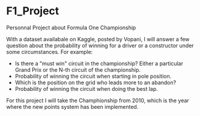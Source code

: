 # F1_Project
Personnal Project about Formula One Championship

With a dataset availabale on Kaggle, posted by Vopani, I will answer a few question about the probability of winning for a driver or a constructor under some circumstances. For example:

- Is there a "must win" circuit in the championship? Either a particular Grand Prix or the N-th circuit of the championship.
- Probability of winning the circuit when starting in pole position.
- Which is the position on the grid who leads more to an abandon?
- Probability of winning the circuit when doing the best lap.

For this project I will take the Champhionship from 2010, which is the year where the new points system has been implemented.
